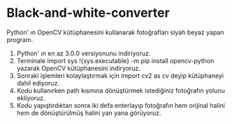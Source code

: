 # Black-and-white-converter
Python' ın OpenCV kütüphanesini kullanarak fotoğrafları siyah beyaz yapan program.

1. Python' ın en az 3.0.0 versiyonunu indiriyoruz.
2. Terminale import sys
   !{sys.executable} -m pip install opencv-python yazarak OpenCV kütüphanesini indiryoruz.
3. Sonraki işlemleri kolaylaştırmak için import cv2 as cv deyip kütüphaneyi dahil ediyoruz.
4. Kodu kullanırken path kısmına dönüştürmek istediğiniz fotoğrafın yolunu ekliyoruz.
5. Kodu yapıştırdıktan sonra iki defa enterlayıp fotoğrafın hem orijinal halini hem de dönüştürülmüş halini yan yana görüyoruz.
